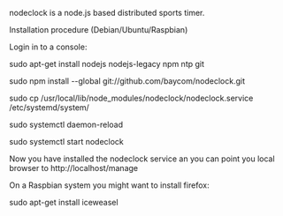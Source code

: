 nodeclock is a node.js based distributed sports timer.

Installation procedure (Debian/Ubuntu/Raspbian) 

Login in to a console:

sudo apt-get install nodejs nodejs-legacy npm ntp git

sudo npm install --global git://github.com/baycom/nodeclock.git

sudo cp /usr/local/lib/node_modules/nodeclock/nodeclock.service /etc/systemd/system/

sudo systemctl daemon-reload

sudo systemctl start nodeclock

Now you have installed the nodeclock service an you can point you local browser to http://localhost/manage

On a Raspbian system you might want to install firefox:

sudo apt-get install iceweasel

